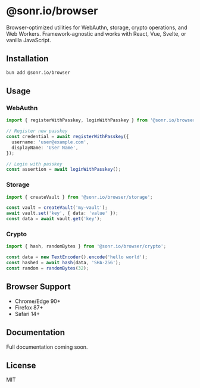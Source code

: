 # @sonr.io/browser

Browser-optimized utilities for WebAuthn, storage, crypto operations, and Web Workers. Framework-agnostic and works with React, Vue, Svelte, or vanilla JavaScript.

## Installation

```bash
bun add @sonr.io/browser
```

## Usage

### WebAuthn

```typescript
import { registerWithPasskey, loginWithPasskey } from '@sonr.io/browser/webauthn';

// Register new passkey
const credential = await registerWithPasskey({
  username: 'user@example.com',
  displayName: 'User Name',
});

// Login with passkey
const assertion = await loginWithPasskey();
```

### Storage

```typescript
import { createVault } from '@sonr.io/browser/storage';

const vault = createVault('my-vault');
await vault.set('key', { data: 'value' });
const data = await vault.get('key');
```

### Crypto

```typescript
import { hash, randomBytes } from '@sonr.io/browser/crypto';

const data = new TextEncoder().encode('hello world');
const hashed = await hash(data, 'SHA-256');
const random = randomBytes(32);
```

## Browser Support

- Chrome/Edge 90+
- Firefox 87+
- Safari 14+

## Documentation

Full documentation coming soon.

## License

MIT
